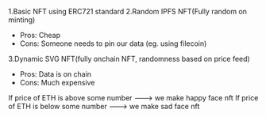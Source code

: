 1.Basic NFT using ERC721 standard
2.Random IPFS NFT(Fully random on minting)
- Pros: Cheap
- Cons: Someone needs to pin our data (eg. using filecoin)

3.Dynamic SVG NFT(fully onchain NFT, randomness based on price feed)
- Pros: Data is on chain
- Cons: Much expensive

If price of ETH is above some number ---> we make happy face nft
If price of ETH is below some number ---> we make sad face nft
